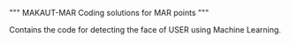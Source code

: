 """
MAKAUT-MAR
Coding solutions for MAR points
"""

Contains the code for detecting the face of USER using Machine Learning.
